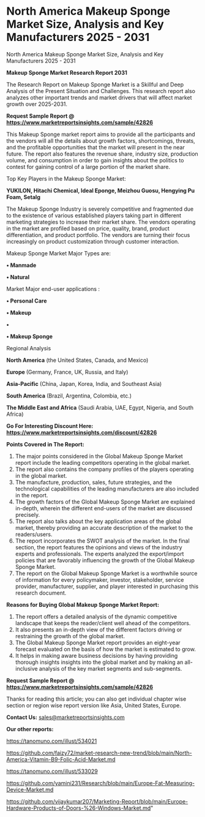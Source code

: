 # North America Makeup Sponge Market Size, Analysis and Key Manufacturers 2025 - 2031
North America Makeup Sponge Market Size, Analysis and Key Manufacturers 2025 - 2031

<strong>Makeup Sponge Market Research Report 2031</strong>

The Research Report on Makeup Sponge Market is a Skillful and Deep Analysis of the Present Situation and Challenges. This research report also analyzes other important trends and market drivers that will affect market growth over 2025-2031.

<strong>Request Sample Report @ <a href=https://www.marketreportsinsights.com/sample/42826>https://www.marketreportsinsights.com/sample/42826</a></strong>

This Makeup Sponge market report aims to provide all the participants and the vendors will all the details about growth factors, shortcomings, threats, and the profitable opportunities that the market will present in the near future. The report also features the revenue share, industry size, production volume, and consumption in order to gain insights about the politics to contest for gaining control of a large portion of the market share.

Top Key Players in the Makeup Sponge Market:

<strong>YUKILON, Hitachi Chemical, Ideal Eponge, Meizhou Guosu, Hengying Pu Foam, Setalg</strong>

The Makeup Sponge Industry is severely competitive and fragmented due to the existence of various established players taking part in different marketing strategies to increase their market share. The vendors operating in the market are profiled based on price, quality, brand, product differentiation, and product portfolio. The vendors are turning their focus increasingly on product customization through customer interaction.

Makeup Sponge Market Major Types are:

<strong>•  Manmade

•  Natural</strong>

Market Major end-user applications :

<strong>•  Personal Care

•  Makeup

•  

•  Makeup Sponge</strong>

Regional Analysis

</u><strong><b>North America</b></strong> (the United States, Canada, and Mexico)

<strong><b>Europe </b></strong>(Germany, France, UK, Russia, and Italy)

<strong><b>Asia-Pacific</b></strong> (China, Japan, Korea, India, and Southeast Asia)

<strong><b>South America</b></strong> (Brazil, Argentina, Colombia, etc.)

<strong><b>The Middle East and Africa</b></strong> (Saudi Arabia, UAE, Egypt, Nigeria, and South Africa)

<strong>Go For Interesting Discount Here: <a href=https://www.marketreportsinsights.com/discount/42826>https://www.marketreportsinsights.com/discount/42826</a></strong>

<strong>Points Covered in The Report:</strong>
<ol>
  <li>The major points considered in the Global Makeup Sponge Market report include the leading competitors operating in the global market.</li>
  <li>The report also contains the company profiles of the players operating in the global market.</li>
  <li>The manufacture, production, sales, future strategies, and the technological capabilities of the leading manufacturers are also included in the report.</li>
  <li>The growth factors of the Global Makeup Sponge Market are explained in-depth, wherein the different end-users of the market are discussed precisely.</li>
  <li>The report also talks about the key application areas of the global market, thereby providing an accurate description of the market to the readers/users.</li>
  <li>The report incorporates the SWOT analysis of the market. In the final section, the report features the opinions and views of the industry experts and professionals. The experts analyzed the export/import policies that are favorably influencing the growth of the Global Makeup Sponge Market.</li>
  <li>The report on the Global Makeup Sponge Market is a worthwhile source of information for every policymaker, investor, stakeholder, service provider, manufacturer, supplier, and player interested in purchasing this research document.</li>
</ol>
<strong>Reasons for Buying Global Makeup Sponge Market Report:</strong>

<ol>
  <li>The report offers a detailed analysis of the dynamic competitive landscape that keeps the reader/client well ahead of the competitors.</li>
  <li>It also presents an in-depth view of the different factors driving or restraining the growth of the global market.</li>
  <li>The Global Makeup Sponge Market report provides an eight-year forecast evaluated on the basis of how the market is estimated to grow.</li>
  <li>It helps in making aware business decisions by having providing thorough insights insights into the global market and by making an all-inclusive analysis of the key market segments and sub-segments.</li>
</ol>
<strong>Request Sample Report @ <a href=https://www.marketreportsinsights.com/sample/42826>https://www.marketreportsinsights.com/sample/42826</a></strong>


Thanks for reading this article; you can also get individual chapter wise section or region wise report version like Asia, United States, Europe.

<strong>Contact Us:</strong>
sales@marketreportsinsights.com

<strong>Our other reports:</strong>

<a href=https://tanomuno.com/illust/534021>https://tanomuno.com/illust/534021</a>

<a href=https://github.com/faizy72/market-research-new-trend/blob/main/North-America-Vitamin-B9-Folic-Acid-Market.md>https://github.com/faizy72/market-research-new-trend/blob/main/North-America-Vitamin-B9-Folic-Acid-Market.md</a>

<a href=https://tanomuno.com/illust/533029>https://tanomuno.com/illust/533029</a>

<a href=https://github.com/yamini231/Research/blob/main/Europe-Fat-Measuring-Device-Market.md>https://github.com/yamini231/Research/blob/main/Europe-Fat-Measuring-Device-Market.md</a>

<a href=https://github.com/vijaykumar207/Marketing-Report/blob/main/Europe-Hardware-Products-of-Doors-%26-Windows-Market.md>https://github.com/vijaykumar207/Marketing-Report/blob/main/Europe-Hardware-Products-of-Doors-%26-Windows-Market.md</a>"
